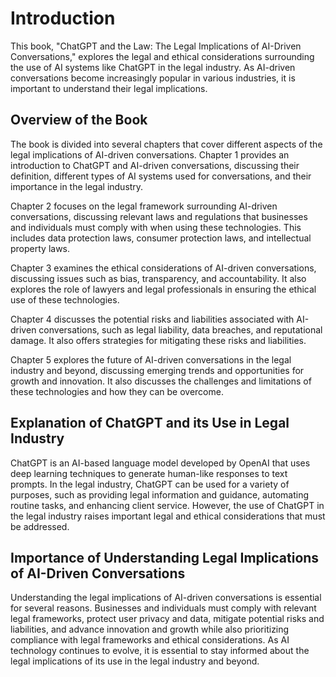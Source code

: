 Introduction
============

This book, "ChatGPT and the Law: The Legal Implications of AI-Driven Conversations," explores the legal and ethical considerations surrounding the use of AI systems like ChatGPT in the legal industry. As AI-driven conversations become increasingly popular in various industries, it is important to understand their legal implications.

Overview of the Book
--------------------

The book is divided into several chapters that cover different aspects of the legal implications of AI-driven conversations. Chapter 1 provides an introduction to ChatGPT and AI-driven conversations, discussing their definition, different types of AI systems used for conversations, and their importance in the legal industry.

Chapter 2 focuses on the legal framework surrounding AI-driven conversations, discussing relevant laws and regulations that businesses and individuals must comply with when using these technologies. This includes data protection laws, consumer protection laws, and intellectual property laws.

Chapter 3 examines the ethical considerations of AI-driven conversations, discussing issues such as bias, transparency, and accountability. It also explores the role of lawyers and legal professionals in ensuring the ethical use of these technologies.

Chapter 4 discusses the potential risks and liabilities associated with AI-driven conversations, such as legal liability, data breaches, and reputational damage. It also offers strategies for mitigating these risks and liabilities.

Chapter 5 explores the future of AI-driven conversations in the legal industry and beyond, discussing emerging trends and opportunities for growth and innovation. It also discusses the challenges and limitations of these technologies and how they can be overcome.

Explanation of ChatGPT and its Use in Legal Industry
----------------------------------------------------

ChatGPT is an AI-based language model developed by OpenAI that uses deep learning techniques to generate human-like responses to text prompts. In the legal industry, ChatGPT can be used for a variety of purposes, such as providing legal information and guidance, automating routine tasks, and enhancing client service. However, the use of ChatGPT in the legal industry raises important legal and ethical considerations that must be addressed.

Importance of Understanding Legal Implications of AI-Driven Conversations
-------------------------------------------------------------------------

Understanding the legal implications of AI-driven conversations is essential for several reasons. Businesses and individuals must comply with relevant legal frameworks, protect user privacy and data, mitigate potential risks and liabilities, and advance innovation and growth while also prioritizing compliance with legal frameworks and ethical considerations. As AI technology continues to evolve, it is essential to stay informed about the legal implications of its use in the legal industry and beyond.
